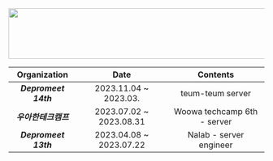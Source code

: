 <!--
<div>
<a href="https://dlwnsdud205.tistory.com"><img alt="__Blog" src="https://img.shields.io/badge/-__Blog-orange?style=flat-square&logo=Tistory"></a><br>
<a href="https://medium.com/@develxb"><img src="https://img.shields.io/badge/Medium-12100E?style=flat-square&logo=medium&logoColor=white"/></a><br>
<img src="https://hits.seeyoufarm.com/api/count/incr/badge.svg?url=https%3A%2F%2Fgithub.com%2Fdevxb&count_bg=%233D61C8&title_bg=%232D2D2D&icon=&icon_color=%23E7E7E7&title=hits&edge_flat=true"/>
</div>
-->
<!--
<a href="https://dlwnsdud205.tistory.com">
  <img alt="__Blog" src="https://github.com/devxb/devxb/assets/62425964/87724a9d-1b4f-4a22-8adb-2ac6e51c7921" width = "200" align="left">
</a>
-->

<a href="https://github.com/devxb/gitanimals/">
  <img src="https://render.gitanimals.org/lines/devxb?pet-id=22" height="100" width="600" align=right/>
</a>

| Organization | Date | Contents |
| :----------: | :--: | :------: |
| __*Depromeet 14th*__ | 2023.11.04 ~ 2023.03. | teum-teum server |
| __*우아한테크캠프*__ | 2023.07.02 ~ 2023.08.31 | Woowa techcamp 6th - server |
| __*Depromeet 13th*__ | 2023.04.08 ~ 2023.07.22 | Nalab - server engineer |
